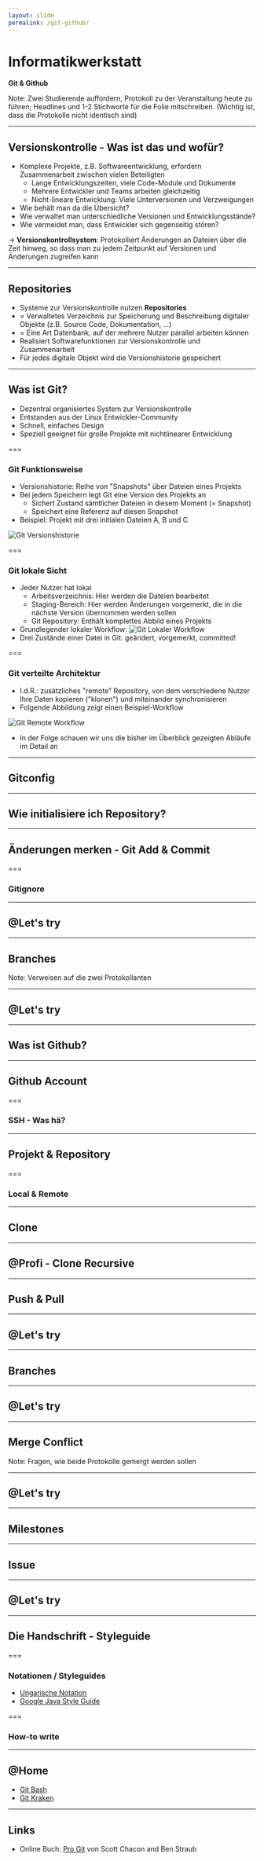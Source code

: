 ```yaml
---
layout: slide
permalink: /git-github/
---
```


# Informatikwerkstatt
__Git & Github__

<!-- ggf Social Cars Git Folien nutzen -->

Note:  Zwei Studierende auffordern,  Protokoll zu der Veranstaltung heute zu führen; Headlines und 1-2 Stichworte für die Folie mitschreiben. (Wichtig ist, dass die Protokolle nicht identisch sind)

---

## Versionskontrolle - Was ist das und wofür?

* Komplexe Projekte, z.B. Softwareentwicklung, erfordern Zusammenarbeit zwischen vielen Beteiligten
  * Lange Entwicklungszeiten, viele Code-Module und Dokumente
  * Mehrere Entwickler und Teams arbeiten gleichzeitig
  * Nicht-lineare Entwicklung: Viele Unterversionen und Verzweigungen
* Wie behält man da die Übersicht? 
* Wie verwaltet man unterschiedliche Versionen und Entwicklungsstände?
* Wie vermeidet man, dass Entwickler sich gegenseitig stören?

&rarr; __Versionskontrollsystem__: Protokolliert Änderungen an Dateien über die Zeit hinweg, so dass man zu jedem Zeitpunkt auf Versionen und Änderungen zugreifen kann

---

## Repositories

<!-- Was ist ein Repository, wofür braucht man es, was ist der Sinn davon -->
* Systeme zur Versionskontrolle nutzen __Repositories__
* = Verwaltetes Verzeichnis zur Speicherung und Beschreibung digitaler Objekte (z.B. Source Code, Dokumentation, ...)
* = Eine Art Datenbank, auf der mehrere Nutzer parallel arbeiten können
* Realisiert Softwarefunktionen zur Versionskontrolle und Zusammenarbeit
* Für jedes digitale Objekt wird die Versionshistorie gespeichert

---

## Was ist Git?

<!-- einmal allgemeines zu Git -->
* Dezentral organisiertes System zur Versionskontrolle
* Entstanden aus der Linux Entwickler-Community
* Schnell, einfaches Design
* Speziell geeignet für große Projekte mit nichtlinearer Entwicklung

===

### Git Funktionsweise

* Versionshistorie: Reihe von "Snapshots" über Dateien eines Projekts
* Bei jedem Speichern legt Git eine Version des Projekts an 
    * Sichert Zustand sämtlicher Dateien in diesem Moment (= Snapshot) 
    * Speichert eine Referenz auf diesen Snapshot 
* Beispiel: Projekt mit drei initialen Dateien A, B und C

![Git Versionshistorie](images/3-git-snapshots.png)

=== 

### Git lokale Sicht

* Jeder Nutzer hat lokal
    * Arbeitsverzeichnis: Hier werden die Dateien bearbeitet
    * Staging-Bereich: Hier werden Änderungen vorgemerkt, die in die nächste Version übernommen werden sollen 
    * Git Repository: Enthält komplettes Abbild eines Projekts
* Grundlegender lokaler Workflow:
![Git Lokaler Workflow](images/3-git-lokal-wf.png)
* Drei Zustände einer Datei in Git: geändert, vorgemerkt, committed!

===

### Git verteilte Architektur

* I.d.R.: zusätzliches "remote" Repository, von dem verschiedene Nutzer Ihre Daten kopieren ("klonen") und miteinander synchronisieren  
* Folgende Abbildung zeigt einen Beispiel-Workflow

![Git Remote Workflow](images/3-git-remote.png)

* In der Folge schauen wir uns die bisher im Überblick gezeigten Abläufe im Detail an

---

## Gitconfig

<!-- wie konfiguriert man git -->

---

## Wie initialisiere ich Repository?

<!-- git init erklären -->

---

## Änderungen merken - Git Add & Commit

<!-- git add, commit und Commit Nachrichten erklären -->

===

### Gitignore

<!-- Dateien ignorieren -->

---

## @Let's try

<!-- einmal ein komplettes Repository erstellen lassen und initial etwas committen -->

---

## Branches

<!-- was sind Branches, wofür sind sie gut, wie werden sie erstellt -->

Note: Verweisen auf die zwei Protokollanten

---

## @Let's try

<!-- Branch lokal erstellen, zwischen Branches wechseln -->


---

## Was ist Github?

<!-- was ist Github (Social Coding) -->

---

## Github Account

<!-- Account anlegen -->

===

### SSH - Was hä?

<!-- ssh-keygen einmal erläutern -->

---

## Projekt & Repository

<!-- wie legt man bei Github ein eigenes Projekt / Repository an -->

===

### Local & Remote

<!-- was bedeutet local / remote Repository -->

---

## Clone

<!-- wie holt man sich ein Repository -->

---

## @Profi - Clone Recursive

<!-- Submodule kurz anreißen und dazu rekursives Clonen erläutern und einmal den Befehlssyntax zeigen -->

---

## Push & Pull

<!-- wie wird ein locales mit einem remote Repository synchronisiert -->

---

## @Let's try

<!-- einmal erzeugt jeder in seinem eigenen Account ein Repo und pusht das vorhin erstellte Repo dorthin-->

---

## Branches

<!-- Branches bei Github, lokal / remote Verbindung -->

---

## @Let's try

<!-- lokalen Branch erstellen, remote pushen, lokal pullen -->

---

## Merge Conflict

<!-- was ist ein Merge Conflict -->

Note: Fragen, wie beide Protokolle gemergt werden sollen

---

## @Let's try

<!-- wir stellen ein Repository in der Infowerkstatt zur Verfügung, in dem Repo ist eine Textdatei mit Namen, jeder clont es sich und trägt seinen Namen ein und pusht es wieder und behebt ggf den Merge Conflict -->

---

## Milestones

<!-- was sind Milestones, wozu dienen sie -->

---

## Issue

<!-- was sind Issues, wozu dienen sie -->

---

## @Let's try

<!-- jeder erstellt in unserem Testrepo einen Issue und wenn alle Issue da sind, dann bündeln wir diese zu Milestones -->

---

## Die Handschrift - Styleguide

<!-- was ist ein Styleguide und ein Beispiel von einem unorganisierten Code, siehe Matsim, Jason o.ä.-->

===

### Notationen / Styleguides

<!-- fertige Styleguides / Notationen kurz erläutern -->

* [Ungarische Notation](https://de.wikipedia.org/wiki/Ungarische_Notation)
* [Google Java Style Guide](https://google.github.io/styleguide/javaguide.html)

===

### How-to write

<!-- Beispiel aus dem Bachelorprojekt / LightJason wie mein Code aufgebaut ist, Mixtur aus ungarischer Notation mit Google Styleguide -->

---

## @Home

* [Git Bash](https://git-scm.com/downloads)
* [Git Kraken](https://www.gitkraken.com/)

---

## Links

* Online Buch: [Pro Git](https://git-scm.com/book/de/v1) von Scott Chacon and Ben Straub
